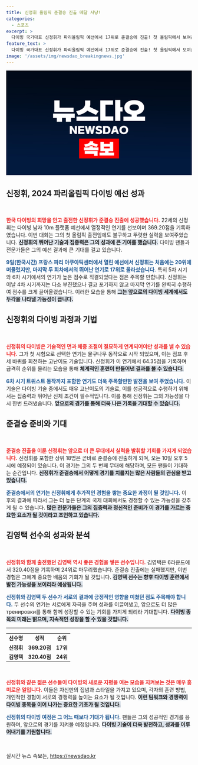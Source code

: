 ```yaml
---
title: 신정휘 올림픽 준결승 진출 메달 사냥!
categories:
  - 스포츠
excerpt: >
  다이빙 국가대표 신정휘가 파리올림픽 예선에서 17위로 준결승에 진출! 첫 올림픽에서 보여준 뛰어난 연기와 역전 드라마, 그 순간을 놓치지 마세요!
feature_text: >
  다이빙 국가대표 신정휘가 파리올림픽 예선에서 17위로 준결승에 진출! 첫 올림픽에서 보여준 뛰어난 연기와 역전 드라마, 그 순간을 놓치지 마세요!
image: '/assets/img/newsdao_breakingnews.jpg'
---
```


<p><img src="/assets/img/newsdao_breakingnews.jpg" alt="koreaapp 속보" /></p>

<h2 data-ke-size="size26">신정휘, 2024 파리올림픽 다이빙 예선 성과</h2>

<p data-ke-size="size16">&nbsp;</p>

<p data-ke-size="size16"><b><span style="color: #ee2323;">한국 다이빙의 희망을 안고 출전한 신정휘가 준결승 진출에 성공했습니다.</span></b> 22세의 신정휘는 다이빙 남자 10m 플랫폼 예선에서 열정적인 연기를 선보이며 369.20점을 기록하였습니다. 이번 대회는 그의 첫 올림픽 출전임에도 불구하고 뚜렷한 실력을 보여주었습니다. <b><span style="background-color: #21538527;">신정휘의 뛰어난 기술과 집중력은 그의 성과에 큰 기여를 했습니다.</span></b> 다이빙 팬들과 전문가들은 그의 예선 결과에 큰 기대를 걸고 있습니다.</p>

<p data-ke-size="size16"><b><span style="color: #1a5490;">9일(한국시간) 프랑스 파리 아쿠아틱센터에서 열린 예선에서 신정휘는 처음에는 20위에 머물렀지만, 마지막 두 회차에서의 뛰어난 연기로 17위로 올라섰습니다.</span></b> 특히 5차 시기와 6차 시기에서의 연기가 높은 점수로 직결되었다는 점은 주목할 만합니다. 신정휘는 이날 4차 시기까지는 다소 부진했으나 결코 포기하지 않고 마지막 연기를 완벽히 수행하여 점수를 크게 끌어올렸습니다. 이러한 모습을 통해 <b><span style="background-color: #21538527;">그는 앞으로의 다이빙 세계에서도 두각을 나타낼 가능성이 큽니다.</span></b></p> 

<h2 data-ke-size="size26">신정휘의 다이빙 과정과 기법</h2>

<p data-ke-size="size16">&nbsp;</p>

<p data-ke-size="size16"><b><span style="color: #ee2323;">신정휘의 다이빙은 기술적인 면과 체중 조절이 절묘하게 연계되어야만 성과를 낼 수 있습니다.</span></b> 그가 첫 시험으로 선택한 연기는 물구나무 동작으로 시작 되었으며, 이는 점프 후 세 바퀴를 회전하는 고난이도 기술입니다. 신정휘가 이 연기에서 64.35점을 기록하며 급격히 순위를 올리는 모습을 통해 <b><span style="background-color: #21538527;">체계적인 훈련이 만들어낸 결과를 볼 수 있습니다.</span></b> </p> 

<p data-ke-size="size16"><b><span style="color: #1a5490;">6차 시기 트위스트 동작까지 포함한 연기도 더욱 주목할만한 발전을 보여 주었습니다.</span></b> 이 기술은 다이빙 기술 중에서도 매우 고난이도의 기술로, 이를 성공적으로 수행하기 위해서는 집중력과 뛰어난 신체 조건이 필수적입니다. 이를 통해 신정휘는 그의 가능성을 다시 한번 드러냈습니다. <b><span style="background-color: #21538527;">앞으로의 경기를 통해 더욱 나은 기록을 기대할 수 있습니다.</span></b> </p> 

<h2 data-ke-size="size26">준결승 준비와 기대</h2>

<p data-ke-size="size16">&nbsp;</p>

<p data-ke-size="size16"><b><span style="color: #ee2323;">준결승 진출을 이룬 신정휘는 앞으로 더 큰 무대에서 실력을 발휘할 기회를 가지게 되었습니다.</span></b> 신정휘를 포함한 상위 18명은 곧바로 준결승에 진출하게 되며, 오는 10일 오후 5시에 예정되어 있습니다. 이 경기는 그의 두 번째 무대에 해당하며, 모든 팬들이 기대하는 순간입니다. <b><span style="background-color: #21538527;">신정휘가 준결승에서 어떻게 경기를 치를지는 많은 사람들의 관심을 받고 있습니다.</span></b></p>

<p data-ke-size="size16"><b><span style="color: #1a5490;">준결승에서의 연기는 신정휘에게 추가적인 경험을 쌓는 중요한 과정이 될 것입니다.</span></b> 이 후의 결과에 따라서 그는 더 높은 단계의 국제 대회에서도 경쟁할 수 있는 가능성을 갖추게 될 수 있습니다. <b><span style="background-color: #21538527;">많은 전문가들은 그의 집중력과 정신적인 준비가 이 경기를 가르는 중요한 요소가 될 것이라고 조언하고 있습니다.</span></b></p>

<h2 data-ke-size="size26">김영택 선수의 성과와 분석</h2>

<p data-ke-size="size16">&nbsp;</p>

<p data-ke-size="size16"><b><span style="color: #ee2323;">신정휘와 함께 출전했던 김영택 역시 좋은 경험을 쌓은 선수입니다.</span></b> 김영택은 6라운드에서 320.40점을 기록하며 24위로 마무리했습니다. 준결승 진출에는 실패했지만, 이번 경험은 그에게 중요한 배움의 기회가 될 것입니다. <b><span style="background-color: #21538527;">김영택 선수는 향후 다이빙 훈련에서 발전 가능성을 보이리라 예상됩니다.</span></b></p>

<p data-ke-size="size16"><b><span style="color: #1a5490;">신정휘와 김영택 두 선수가 서로의 결과에 긍정적인 영향을 미쳤던 점도 주목해야 합니다.</span></b> 두 선수의 연기는 서로에게 자극을 주며 성과를 이끌어냈고, 앞으로도 더 많은 тренировки를 통해 함께 성장할 수 있는 기회를 가지게 되리라 기대합니다. <b><span style="background-color: #21538527;">다이빙 종목의 미래는 밝으며, 지속적인 성장을 할 수 있을 것입니다.</span></b></p> 

<hr>

<table style="width: 100%;">
  <tr>
    <td style="text-align: center; height: 17px;"><b>선수명</b></td>
    <td style="text-align: center; height: 17px;"><b>성적</b></td>
    <td style="text-align: center; height: 17px;"><b>순위</b></td>
  </tr>
  <tr>
    <td style="text-align: center; height: 17px;"><b>신정휘</b></td>
    <td style="text-align: center; height: 17px;"><b>369.20점</b></td>
    <td style="text-align: center; height: 17px;"><b>17위</b></td>
  </tr>
  <tr>
    <td style="text-align: center; height: 17px;"><b>김영택</b></td>
    <td style="text-align: center; height: 17px;"><b>320.40점</b></td>
    <td style="text-align: center; height: 17px;"><b>24위</b></td>
  </tr>
</table>

<p data-ke-size="size16">&nbsp;</p>

<p data-ke-size="size16"><b><span style="color: #ee2323;">신정휘와 같은 젊은 선수들이 다이빙의 새로운 지평을 여는 모습을 지켜보는 것은 매우 흥미로운 일입니다.</span></b> 이들은 자신만의 집념과 스타일을 가지고 있으며, 각자의 훈련 방법, 개인적인 경험이 서로의 경쟁력을 높이는 요소가 될 것입니다. <b><span style="background-color: #21538527;">이런 팀워크와 경쟁력이 다이빙 종목을 이어 나가는 중요한 기초가 될 것입니다.</span></b></p>

<p data-ke-size="size16"><b><span style="color: #1a5490;">신정휘의 다이빙 여정은 그 어느 때보다 기대가 됩니다.</span></b> 팬들은 그의 성공적인 경기를 응원하며, 앞으로의 경기를 지켜볼 예정입니다. <b><span style="background-color: #21538527;">다이빙 기술이 더욱 발전하고, 성과를 이루어내기를 기원합니다.</span></b></p> 

<p data-ke-size="size16">&nbsp;</p>
실시간 뉴스 속보는, <a href="https://newsdao.kr" rel="dofollow">https://newsdao.kr</a>


